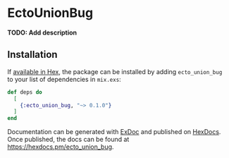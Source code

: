 # EctoUnionBug

**TODO: Add description**

## Installation

If [available in Hex](https://hex.pm/docs/publish), the package can be installed
by adding `ecto_union_bug` to your list of dependencies in `mix.exs`:

```elixir
def deps do
  [
    {:ecto_union_bug, "~> 0.1.0"}
  ]
end
```

Documentation can be generated with [ExDoc](https://github.com/elixir-lang/ex_doc)
and published on [HexDocs](https://hexdocs.pm). Once published, the docs can
be found at <https://hexdocs.pm/ecto_union_bug>.

